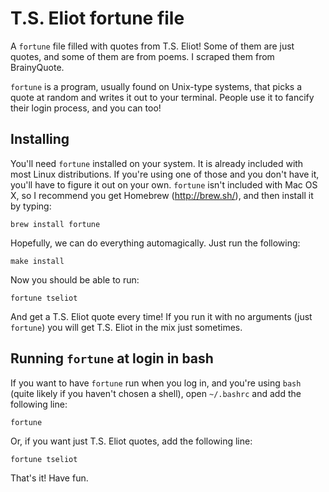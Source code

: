 T.S. Eliot fortune file
=======================

A `fortune` file filled with quotes from T.S. Eliot! Some of them are just quotes, and some of them are from poems. I scraped them from BrainyQuote.

`fortune` is a program, usually found on Unix-type systems, that picks a quote at random and writes it out to your terminal. People use it to fancify their login process, and you can too!


Installing
----------

You'll need `fortune` installed on your system. It is already included with most Linux distributions. If you're using one of those and you don't have it, you'll have to figure it out on your own. `fortune` isn't included with Mac OS X, so I recommend you get Homebrew (http://brew.sh/), and then install it by typing:

    brew install fortune

Hopefully, we can do everything automagically. Just run the following:

    make install

Now you should be able to run:

    fortune tseliot

And get a T.S. Eliot quote every time! If you run it with no arguments (just `fortune`) you will get T.S. Eliot in the mix just sometimes.


Running `fortune` at login in bash
------------------------------

If you want to have `fortune` run when you log in, and you're using `bash` (quite likely if you haven't chosen a shell), open `~/.bashrc` and add the following line:

    fortune

Or, if you want just T.S. Eliot quotes, add the following line:

    fortune tseliot

That's it! Have fun.
